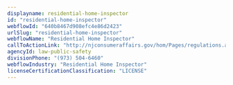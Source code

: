 ```yaml
---
displayname: residential-home-inspector
id: "residential-home-inspector"
webflowId: "640b8467d908efc4e86d2423"
urlSlug: "residential-home-inspector"
webflowName: "Residential Home Inspector"
callToActionLink: "http://njconsumeraffairs.gov/hom/Pages/regulations.aspx"
agencyId: law-public-safety
divisionPhone: "(973) 504-6460"
webflowIndustry: "Residential Home Inspector"
licenseCertificationClassification: "LICENSE"
---
```

